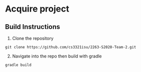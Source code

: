 # Acquire project
## Build Instructions

  1. Clone the repository
  
    git clone https://github.com/cs3321isu/2263-S2020-Team-2.git
  2. Navigate into the repo then build with gradle
  
    gradle build
